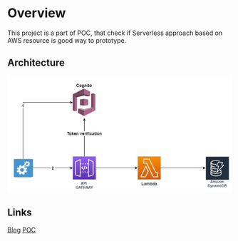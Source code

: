 # Overview

This project is a part of POC, that check if Serverless approach based on AWS resource is good way to prototype.

## Architecture
![architecture](https://github.com/maciejGolebio/aws-crud-lambda/blob/main/arch.jpg)

## Links
[Blog](https://www.devadr.pl/)
[POC](https://www.devadr.pl/serverless-prototyping-poc/)
